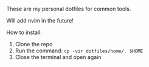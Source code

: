 These are my personal dotfiles for common tools.

Will add nvim in the future!

How to install:
1. Clone the repo
2. Run the command: `cp -vir dotfiles/home/. $HOME`
4. Close the terminal and open again
